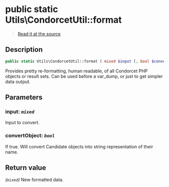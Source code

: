 # public static Utils\CondorcetUtil::format

> [Read it at the source](https://github.com/julien-boudry/Condorcet/blob/master/src/Utils/CondorcetUtil.php#L77)

## Description    

```php
public static Utils\CondorcetUtil::format ( mixed $input [, bool $convertObject = true] ): mixed
```

Provides pretty re-formatting, human readable, of all Condorcet PHP objects or result sets.
Can be used before a var_dump, or just to get simpler data output.

## Parameters

### **input:** *`mixed`*   
Input to convert.    

### **convertObject:** *`bool`*   
If true. Will convert Candidate objects into string representation of their name.    


## Return value   

*(`mixed`)* New formatted data.

